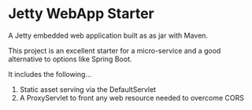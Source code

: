 # Jetty WebApp Starter
A Jetty embedded web application built as as jar with Maven.

This project is an excellent starter for a micro-service and a good alternative
to options like Spring Boot.

It includes the following...
1. Static asset serving via the DefaultServlet
2. A ProxyServlet to front any web resource needed to overcome CORS

